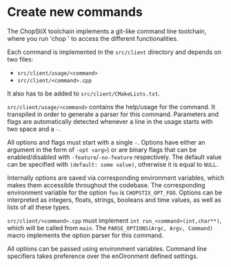 # Create new commands

The ChopStiX toolchain implements a git-like command line toolchain, where you
run 'chop <command>' to access the different functionalities.

Each command is implemented in the `src/client` directory and depends on two files:

- `src/client/usage/<command>`
- `src/client/<command>.cpp`

It also has to be added to `src/client/CMakeLists.txt`.

`src/client/usage/<command>` contains the help/usage for the command. It
transpiled in order to generate a parser for this command. Parameters and flags
are automatically detected whenever a line in the usage starts with two
space and a `-`.

All options and flags must start with a single `-`. Options have either an
argument in the form of `-opt <arg>`) or are binary flags that can be
enabled/disabled with `-feature`/`-no-feature` respectively. The default value
can be specified with `(default: some value)`, otherwise it is equal to `NULL`.

Internally options are saved via corresponding environment variables, which
makes them accessible throughout the codebase. The corresponding environment
variable for the option `foo` is `CHOPSTIX_OPT_FOO`. Options can be interpreted
as integers, floats, strings, booleans and time values, as well as lists of all
these types.

`src/client/<command>.cpp` must implement `int run_<command>(int,char**)`,
which will be called from `main`. The `PARSE_OPTIONS(Argc, Argv, Command)`
macro implements the option parser for this command.

All options can be passed using environment variables. Command line specifiers
takes preference over the enOironment defined settings. 
